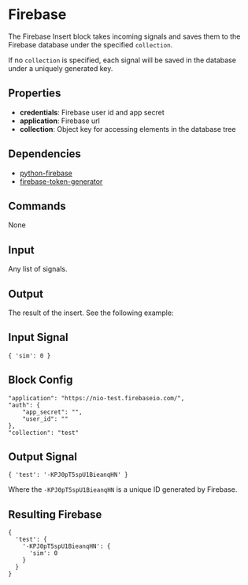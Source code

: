 Firebase
===================
The Firebase Insert block takes incoming signals and saves them to the Firebase database under the specified `collection`.

If no `collection` is specified, each signal will be saved in the database under a uniquely generated key.

Properties
-------------------
- **credentials**: Firebase user id and app secret
- **application**: Firebase url
- **collection**: Object key for accessing elements in the database tree

Dependencies
-------------------
- [python-firebase](https://pypi.python.org/pypi/python-firebase/1.2)
- [firebase-token-generator](https://github.com/firebase/firebase-token-generator-python)

Commands
-------------------
None

Input
-------------------
Any list of signals.

Output
-------------------
The result of the insert. See the following example:

Input Signal
-------------------
```
{ 'sim': 0 }
```

Block Config
-------------------
```
"application": "https://nio-test.firebaseio.com/",
"auth": {
    "app_secret": "",
    "user_id": ""
},
"collection": "test"
```

Output Signal
-------------------
```
{ 'test': '-KPJ0pT5spU1BieanqHN' }
```
Where the `-KPJ0pT5spU1BieanqHN` is a unique ID generated by Firebase.

Resulting Firebase
-------------------
```
{
  'test': {
    '-KPJ0pT5spU1BieanqHN': {
      'sim': 0
    }
  }
}
```
